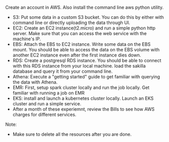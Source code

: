 Create an account in AWS. Also install the command line aws python utility. 
- S3: Put some data in a custom S3 bucket. You can do this by either with command line or directly uploading the data through UI. 
- EC2: Create an EC2 instance(t2.micro) and run a simple python http server. Make sure that you can access the web service with the machine's IP.
- EBS: Attach the EBS to EC2 instance. Write some data on the EBS mount. You should be able to access the data on the EBS volume with another EC2 instance even after the first instance dies down.
- RDS: Create a postgresql RDS instance. You should be able to connect with this RDS instance from your local machine. load the sakilla database and query it from your command line. 
- Athena: Execute a "getting started" guide to get familiar with querying the data with Athena.
- EMR: First, setup spark cluster locally and run the job locally. Get familiar with running a job on EMR 
- EKS: install and launch a kubernetes cluster locally. Launch an EKS cluster and run a simple service. 
- After a month of these experiemnt, review the Bills to see how AWS charges for different services. 


Note: 
- Make sure to delete all the resources after you are done.
